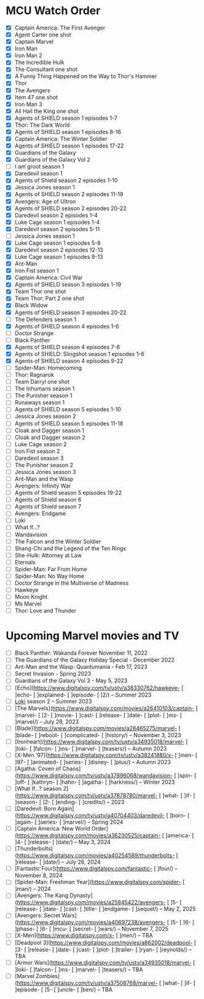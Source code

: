 # MCU Watch Order
- [x] Captain America: The First Avenger
- [x] Agent Carter one shot
- [x] Captain Marvel
- [x] Iron Man
- [x] Iron Man 2
- [x] The Incredible Hulk
- [x] The Consultant one shot
- [x] A Funny Thing Happened on the Way to Thor's Hammer
- [x] Thor
- [x] The Avengers
- [x] Item 47 one shot
- [x] Iron Man 3
- [x] All Hail the King one shot
- [x] Agents of SHIELD season 1 episodes 1-7
- [x] Thor: The Dark World
- [x] Agents of SHIELD season 1 episodes 8-16
- [x] Captain America: The Winter Soldier
- [x] Agents of SHIELD season 1 episodes 17-22
- [x] Guardians of the Galaxy
- [x] Guardians of the Galaxy Vol 2
- [ ] I am groot season 1
- [x] Daredevil season 1
- [x] Agents of Shield season 2 episodes 1-10
- [x] Jessica Jones season 1
- [x] Agents of SHIELD season 2 episodes 11-19
- [x] Avengers: Age of Ultron
- [x] Agents of SHIELD season 2 episodes 20-22
- [x] Daredevil season 2 episodes 1-4
- [x] Luke Cage season 1 episodes 1-4
- [x] Daredevil season 2 episodes 5-11
- [ ] Jessica Jones season 1
- [x] Luke Cage season 1 episodes 5-8
- [x] Daredevil season 2 episodes 12-13
- [x] Luke Cage season 1 episodes 9-13
- [x] Ant-Man
- [x] Iron Fist season 1
- [x] Captain America: Civil War
- [x] Agents of SHIELD season 3 episodes 1-19
- [x] Team Thor one shot
- [x] Team Thor: Part 2 one shot
- [x] Black Widow
- [x] Agents of SHIELD season 3 episodes 20-22
- [ ] The Defenders season 1
- [x] Agents of SHIELD season 4 episodes 1-6
- [ ] Doctor Strange
- [ ] Black Panther
- [x] Agents of SHIELD season 4 episodes 7-8
- [x] Agents of SHIELD: Slingshot season 1 episodes 1-6
- [x] Agents of SHIELD season 4 episodes 9-22
- [ ] Spider-Man: Homecoming
- [ ] Thor: Ragnarok
- [ ] Team Darryl one shot
- [ ] The Inhumans season 1
- [ ] The Punisher season 1
- [ ] Runaways season 1
- [ ] Agents of SHIELD season 5 episodes 1-10
- [ ] Jessica Jones season 2
- [ ] Agents of SHIELD season 5 episodes 11-18
- [ ] Cloak and Dagger season 1
- [ ] Cloak and Dagger season 2
- [ ] Luke Cage season 2
- [ ] Iron Fist season 2
- [ ] Daredevil season 3
- [ ] The Punisher season 2
- [ ] Jessica Jones season 3
- [ ] Ant-Man and the Wasp
- [ ] Avengers: Infinity War
- [ ] Agents of Shield season 5 episodes 19-22
- [ ] Agents of Shield season 6
- [ ] Agents of Shield season 7
- [ ] Avengers: Endgame
- [ ] Loki
- [ ] What If...?
- [ ] Wandavision
- [ ] The Falcon and the Winter Soldier
- [ ] Shang-Chi and the Legend of the Ten Rings
- [ ] She-Hulk: Attorney at Law
- [ ] Eternals
- [ ] Spider-Man: Far From Home
- [ ] Spider-Man: No Way Home
- [ ] Doctor Strange in the Multiverse of Madness
- [ ] Hawkeye
- [ ] Moon Knight
- [ ] Ms Marvel
- [ ] Thor: Love and Thunder

# Upcoming Marvel movies and TV
- [ ] Black Panther: Wakanda Forever November 11, 2022 
- [ ] The Guardians of the Galaxy Holiday Special - December 2022
- [ ] Ant-Man and the Wasp: Quantumania - Feb 17, 2023
- [ ] Secret Invasion - Spring 2023
- [ ] Guardians of the Galaxy Vol 3 - May 5, 2023
- [ ] [Echo](https://www.digitalspy.com/tv/ustv/a38330762/hawkeye- [ ]echo- [ ]explained- [ ]episode- [ ]2/) – Summer 2023  
- [ ] [Loki](https://www.digitalspy.com/loki/) season 2 – Summer 2023  
- [ ] [The Marvels](https://www.digitalspy.com/movies/a26410103/captain- [ ]marvel- [ ]2- [ ]movie- [ ]cast- [ ]release- [ ]date- [ ]plot- [ ]ms- [ ]marvel/) – July 28, 2023  
- [ ] [Blade](https://www.digitalspy.com/movies/a28465275/marvel- [ ]blade- [ ]reboot- [ ]complicated- [ ]history/) – November 3, 2023  
- [ ] [Ironheart](https://www.digitalspy.com/tv/ustv/a34935018/marvel- [ ]loki- [ ]falcon- [ ]ms- [ ]marvel- [ ]teasers/) – Autumn 2023  
- [ ] [X-Men '97](https://www.digitalspy.com/tv/ustv/a38241880/x- [ ]men- [ ]97- [ ]animated- [ ]series- [ ]disney- [ ]plus/) – Autumn 2023  
- [ ] [Agatha: Coven of Chaos](https://www.digitalspy.com/tv/ustv/a37896068/wandavision- [ ]spin- [ ]off- [ ]kathryn- [ ]hahn- [ ]agatha- [ ]harkness/) – Winter 2023  
- [ ] [What If...? season 2](https://www.digitalspy.com/tv/ustv/a37878780/marvel- [ ]what- [ ]if- [ ]season- [ ]2- [ ]ending- [ ]credits/) – 2023  
- [ ] [Daredevil: Born Again](https://www.digitalspy.com/tv/ustv/a40704403/daredevil- [ ]born- [ ]again- [ ]series- [ ]marvel/) – Spring 2024  
- [ ] [Captain America: New World Order](https://www.digitalspy.com/movies/a36230525/captain- [ ]america- [ ]4- [ ]release- [ ]date/) – May 3, 2024  
- [ ] [Thunderbolts](https://www.digitalspy.com/movies/a40254589/thunderbolts- [ ]release- [ ]date/) – July 26, 2024  
- [ ] [Fantastic Four](https://www.digitalspy.com/fantastic- [ ]four/) – November 8, 2024  
- [ ] [Spider-Man: Freshman Year](https://www.digitalspy.com/spider- [ ]man/) – 2024  
- [ ] [Avengers: The Kang Dynasty](https://www.digitalspy.com/movies/a25845422/avengers- [ ]5- [ ]release- [ ]date- [ ]cast- [ ]title- [ ]endgame- [ ]sequel/) – May 2, 2025  
- [ ] [Avengers: Secret Wars](https://www.digitalspy.com/movies/a40697238/avengers- [ ]5- [ ]6- [ ]phase- [ ]6- [ ]mcu- [ ]secret- [ ]wars/) – November 7, 2025  
- [ ] [X-Men](https://www.digitalspy.com/x- [ ]men/) – TBA  
- [ ] [Deadpool 3](https://www.digitalspy.com/movies/a862002/deadpool- [ ]3- [ ]release- [ ]date- [ ]cast- [ ]plot- [ ]trailer- [ ]ryan- [ ]reynolds/) – TBA  
- [ ] [Armor Wars](https://www.digitalspy.com/tv/ustv/a34935018/marvel- [ ]loki- [ ]falcon- [ ]ms- [ ]marvel- [ ]teasers/) – TBA  
- [ ] [Marvel Zombies](https://www.digitalspy.com/tv/ustv/a37508768/marvel- [ ]what- [ ]if- [ ]episode- [ ]5- [ ]uncle- [ ]ben/) – TBA